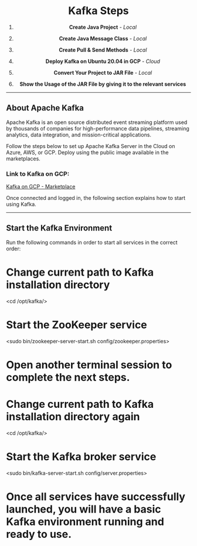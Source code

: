 <div align="center">

# Kafka Steps

1. **Create Java Project** - *Local*
   
2. **Create Java Message Class** - *Local*

3. **Create Pull & Send Methods** - *Local*

4. **Deploy Kafka on Ubuntu 20.04 in GCP** - *Cloud*

5. **Convert Your Project to JAR File** - *Local*

6. **Show the Usage of the JAR File by giving it to the relevant services**

</div>

---

## About Apache Kafka

Apache Kafka is an open source distributed event streaming platform used by thousands of companies for high-performance data pipelines, streaming analytics, data integration, and mission-critical applications.

Follow the steps below to set up Apache Kafka Server in the Cloud on Azure, AWS, or GCP. Deploy using the public image available in the marketplaces.

### Link to Kafka on GCP:
[Kafka on GCP - Marketplace](https://console.cloud.google.com/marketplace/product/cloud-infrastructure-services/kafka-ubuntu?inv=1&invt=Abmd0A&project=metal-pod-435218-m3)

Once connected and logged in, the following section explains how to start using Kafka.

---

## Start the Kafka Environment

Run the following commands in order to start all services in the correct order:


# Change current path to Kafka installation directory
<cd /opt/kafka/>

# Start the ZooKeeper service
<sudo bin/zookeeper-server-start.sh config/zookeeper.properties>

# Open another terminal session to complete the next steps.

# Change current path to Kafka installation directory again
<cd /opt/kafka/>

# Start the Kafka broker service
<sudo bin/kafka-server-start.sh config/server.properties>

# Once all services have successfully launched, you will have a basic Kafka environment running and ready to use.

